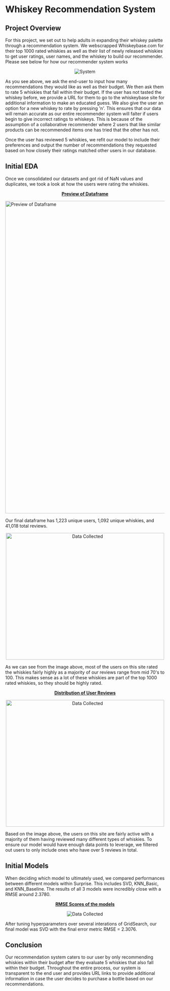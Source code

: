 # Whiskey Recommendation System

## Project Overview

For this project, we set out to help adults in expanding their whiskey palette through a recommendation system. We webscrapped Whiskeybase.com for their top 1000 rated whiskies as well as their list of newly released whiskies to get user ratings, user names, and the whiskey to build our recommender. Please see below for how our recommender system works

<p align="center">
  <img src="./Images/whiskey_rec.gif" title="System">
</p>


As you see above, we ask the end-user to input how many recommendations they would like as well as their budget. We then ask them to rate 5 whiskies that fall within their budget. If the user has not tasted the whiskey before, we provide a URL for them to go to the whiskeybase site for additional information to make an educated guess. We also give the user an option for a new whiskey to rate by pressing 'n'. This ensures that our data will remain accurate as our entire recommender system will falter if users begin to give incorrect ratings to whiskeys. This is because of the assumption of a collaborative recommender where 2 users that like similar products can be recommended items one has tried that the other has not.

Once the user has reviewed 5 whiskies, we refit our model to include their preferences and output the number of recommendations they requested based on how closely their ratings matched other users in our database.

## Initial EDA

Once we consolidated our datasets and got rid of NaN values and duplicates, we took a look at how the users were rating the whiskies.

<p align="center">
  <u><b> Preview of Dataframe </b></u>
</p> 

<img width="986" alt="Preview of Dataframe" src="https://user-images.githubusercontent.com/30739929/58657846-261ff780-82ed-11e9-9135-9f2138a60ae4.png">

Our final dataframe has 1,223 unique users, 1,092 unique whiskies, and 41,018 total reviews.

<p align="center">
  <img src="./Images/rating_counts.png" title="Data Collected" width="500" height="400">
</p> 

As we can see from the image above, most of the users on this site rated the whiskies fairly highly as a majority of our reviews range from mid 70's to 100. This makes sense as a lot of these whiskies are part of the top 1000 rated whiskies, so they should be highly rated.

<p align="center">
  <u><b> Distribution of User Reviews </b></u>
</p> 

<p align="center">
  <img src="./Images/user_rating_counts.png" title="Data Collected" width="500" height="400">
</p> 

Based on the image above, the users on this site are fairly active with a majority of them having reviewed many different types of whiskies. To ensure our model would have enough data points to leverage, we filtered out users to only include ones who have over 5 reviews in total. 


## Initial Models

When deciding which model to ultimately used, we compared performances between different models within Surprise. This includes SVD, KNN_Basic, and KNN_Baseline. The results of all 3 models were incredibly close with a RMSE around 2.3780. 

<p align="center">
  <u><b> RMSE Scores of the models </b></u>
</p> 

<p align="center">
  <img src="./Images/model_rmse.png" title="Data Collected">
</p> 

After tuning hyperparameters over several interations of GridSearch, our final model was SVD with the final error metric RMSE = 2.3076.

## Conclusion

Our recommendation system caters to our user by only recommending whiskies within their budget after they evaluate 5 whiskies that also fall within their budget. Throughout the entire process, our system is transparent to the end user and provides URL links to provide additional information in case the user decides to purchase a bottle based on our recommendations.



